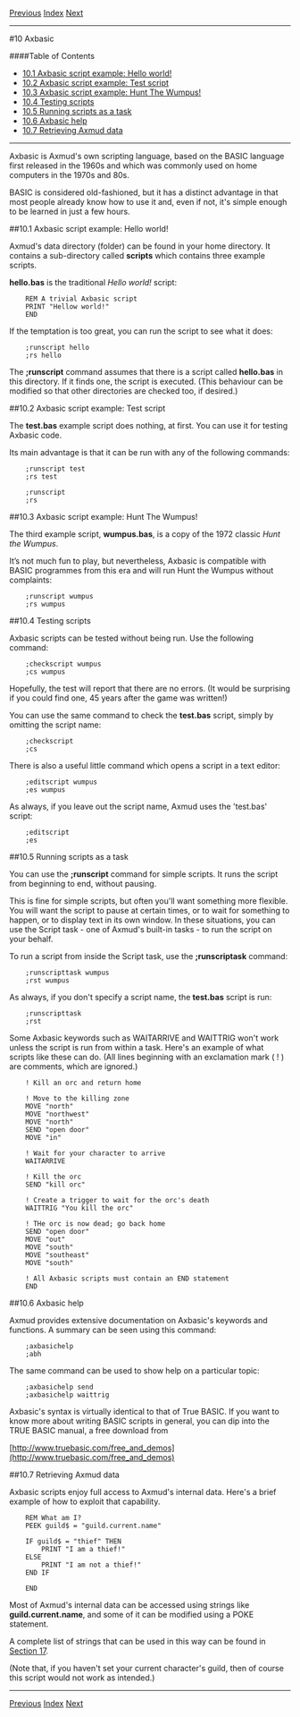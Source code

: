 [Previous](ch09.html) [Index](index.html) [Next](ch11.html)

---

#10 Axbasic

####Table of Contents

* [10.1 Axbasic script example: Hello world!](#10.1)
* [10.2 Axbasic script example: Test script](#10.2)
* [10.3 Axbasic script example: Hunt The Wumpus!](#10.3)
* [10.4 Testing scripts](#10.4)
* [10.5 Running scripts as a task](#10.5)
* [10.6 Axbasic help](#10.6)
* [10.7 Retrieving Axmud data](#10.7)

---

Axbasic is Axmud's own scripting language, based on the BASIC language first released in the 1960s and which was commonly used on home computers in the 1970s and 80s.

BASIC is considered old-fashioned, but it has a distinct advantage in that most people already know how to use it and, even if not, it's simple enough to be learned in just a few hours.

##<a name="10.1">10.1 Axbasic script example: Hello world!</a>

Axmud's data directory (folder) can be found in your home directory. It contains a sub-directory called **scripts** which contains three example scripts.

**hello.bas** is the traditional *Hello world!* script:

        REM A trivial Axbasic script
        PRINT "Hellow world!"
        END

If the temptation is too great, you can run the script to see what it does:

        ;runscript hello
        ;rs hello

The **;runscript** command assumes that there is a script called **hello.bas** in this directory. If it finds one, the script is executed. (This behaviour can be modified so that other directories are checked too, if desired.)

##<a name="10.2">10.2 Axbasic script example: Test script</a>

The **test.bas** example script does nothing, at first. You can use it for testing Axbasic code.

Its main advantage is that it can be run with any of the following commands:

        ;runscript test
        ;rs test

        ;runscript
        ;rs

##<a name="10.3">10.3 Axbasic script example: Hunt The Wumpus!</a>

The third example script, **wumpus.bas**, is a copy of the 1972 classic *Hunt the Wumpus*.

It’s not much fun to play, but nevertheless, Axbasic is compatible with BASIC programmes from this era and will run Hunt the Wumpus without complaints:

        ;runscript wumpus
        ;rs wumpus

##<a name="10.4">10.4 Testing scripts</a>

Axbasic scripts can be tested without being run. Use the following command:

        ;checkscript wumpus
        ;cs wumpus

Hopefully, the test will report that there are no errors. (It would be surprising if you could find one, 45 years after the game was written!)

You can use the same command to check the **test.bas** script, simply by omitting the script name:

        ;checkscript
        ;cs

There is also a useful little command which opens a script in a text editor:

        ;editscript wumpus
        ;es wumpus

As always, if you leave out the script name, Axmud uses the 'test.bas' script:

        ;editscript
        ;es

##<a name="10.5">10.5 Running scripts as a task</a>

You can use the **;runscript** command for simple scripts. It runs the script from beginning to end, without pausing.

This is fine for simple scripts, but often you'll want something more flexible. You will want the script to pause at certain times, or to wait for something to happen, or to display text in its own window. In these situations, you can use the Script task - one of Axmud's built-in tasks - to run the script on your behalf.

To run a script from inside the Script task, use the **;runscriptask** command:

        ;runscripttask wumpus
        ;rst wumpus

As always, if you don't specify a script name, the **test.bas** script is run:

        ;runscripttask
        ;rst

Some Axbasic keywords such as WAITARRIVE and WAITTRIG won't work unless the script is run from within a task. Here's an example of what scripts like these can do. (All lines beginning with an exclamation mark ( ! ) are comments, which are ignored.)


        ! Kill an orc and return home

        ! Move to the killing zone
        MOVE "north"
        MOVE "northwest"
        MOVE "north"
        SEND "open door"
        MOVE "in"

        ! Wait for your character to arrive
        WAITARRIVE

        ! Kill the orc
        SEND "kill orc"

        ! Create a trigger to wait for the orc's death
        WAITTRIG "You kill the orc"

        ! THe orc is now dead; go back home
        SEND "open door"
        MOVE "out"
        MOVE "south"
        MOVE "southeast"
        MOVE "south"

        ! All Axbasic scripts must contain an END statement
        END

##<a name="10.6">10.6 Axbasic help</a>

Axmud provides extensive documentation on Axbasic's keywords and functions. A summary can be seen using this command:

        ;axbasichelp
        ;abh

The same command can be used to show help on a particular topic:

        ;axbasichelp send
        ;axbasichelp waittrig

Axbasic's syntax is virtually identical to that of True BASIC. If you want to know more about writing BASIC scripts in general, you can dip into the TRUE BASIC manual, a free download from

[http://www.truebasic.com/free_and_demos](http://www.truebasic.com/free_and_demos)

##<a name="10.7">10.7 Retrieving Axmud data</a>

Axbasic scripts enjoy full access to Axmud's internal data. Here's a brief example of how to exploit that capability.

        REM What am I?
        PEEK guild$ = "guild.current.name"

        IF guild$ = "thief" THEN
            PRINT "I am a thief!"
        ELSE
            PRINT "I am not a thief!"
        END IF

        END

Most of Axmud's internal data can be accessed using strings like **guild.current.name**, and some of it can be modified using a POKE statement.

A complete list of strings that can be used in this way can be found in [Section 17](ch17.html).

(Note that, if you haven't set your current character's guild, then of course this script would not work as intended.)

---

[Previous](ch09.html) [Index](index.html) [Next](ch11.html)
